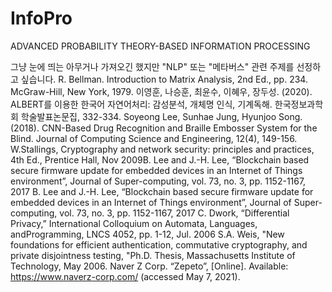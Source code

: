 # InfoPro
ADVANCED PROBABILITY THEORY-BASED INFORMATION PROCESSING

그냥 눈에 띄는 아무거나 가져오긴 했지만 "NLP" 또는 "메타버스" 관련 주제를 선정하고 싶습니다. 
R. Bellman. Introduction to Matrix Analysis, 2nd Ed., pp. 234. McGraw-Hill, New York, 1979.
이영훈, 나승훈, 최윤수, 이혜우, 장두성. (2020). ALBERT를 이용한 한국어 자연어처리: 감성분석, 개체명 인식, 기계독해. 한국정보과학회 학술발표논문집, 332-334.
Soyeong Lee, Sunhae Jung, Hyunjoo Song. (2018). CNN-Based Drug Recognition and Braille Embosser System for the Blind. Journal of Computing Science and Engineering, 12(4), 149-156.
W.Stallings, Cryptography and network security: principles and practices, 4th Ed., Prentice Hall, Nov 2009B. Lee and J.-H. Lee, “Blockchain based secure firmware update for embedded  devices in an Internet of Things environment”, Journal of Super-computing, vol. 73, no. 3, pp. 1152-1167, 2017
B. Lee and J.-H. Lee, “Blockchain based secure firmware update for embedded  devices in an Internet of Things environment”, Journal of Super-computing, vol. 73, no. 3, pp. 1152-1167, 2017
C. Dwork, “Differential Privacy,” International Colloquium on Automata, Languages, andProgramming, LNCS 4052, pp. 1-12, Jul. 2006 
S.A. Weis, "New foundations for efficient authentication, commutative cryptography, and private disjointness testing, "Ph.D. Thesis, Massachusetts Institute of Technology, May 2006.
Naver Z Corp. “Zepeto”, [Online]. Available: https://www.naverz-corp.com/ (accessed May 7, 2021).